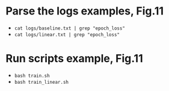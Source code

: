 # Parse the logs examples, Fig.11
* `cat logs/baseline.txt | grep "epoch_loss"`
* `cat logs/linear.txt | grep "epoch_loss"`

# Run scripts example, Fig.11
* `bash train.sh`
* `bash train_linear.sh`
